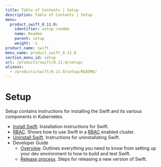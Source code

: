 ```yaml
---
title: Table of Contents | Setup
description: Table of Contents | Setup
menu:
  product_swift_0.11.0:
    identifier: setup-readme
    name: Readme
    parent: setup
    weight: -1
product_name: swift
menu_name: product_swift_0.11.0
section_menu_id: setup
url: /products/swift/0.11.0/setup/
aliases:
  - /products/swift/0.11.0/setup/README/
---
```


# Setup

Setup contains instructions for installing the Swift and its various components in Kubernetes.

- [Install Swift](/products/swift/0.11.0/setup/install). Installation instructions for Swift.
- [RBAC](/products/swift/0.11.0/setup/rbac). Shows how to use Swift in a [RBAC](https://kubernetes.io/docs/admin/authorization/rbac/) enabled cluster.
- [Uninstall Swift](/products/swift/0.11.0/setup/uninstall). Instructions for uninstallating Swift.
- Developer Guide
  - [Overview](/products/swift/0.11.0/setup/developer-guide/overview). Outlines everything you need to know from setting up your dev environment to how to build and test Swift.
  - [Release process](/products/swift/0.11.0/setup/developer-guide/release). Steps for releasing a new version of Swift.
